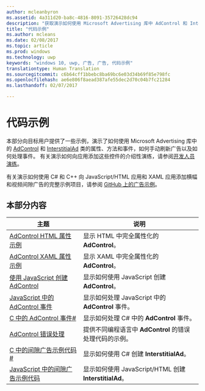 ```yaml
---
author: mcleanbyron
ms.assetid: 4a311d20-ba8c-4816-8091-35726428dc94
description: "获取演示如何使用 Microsoft Advertising 库中 AdControl 和 InterstitialAd 类的属性、方法和事件的其他示例。"
title: "代码示例"
ms.author: mcleans
ms.date: 02/08/2017
ms.topic: article
ms.prod: windows
ms.technology: uwp
keywords: "windows 10, uwp, 广告, 广告, 代码示例"
translationtype: Human Translation
ms.sourcegitcommit: c6b64cff1bbebc8ba69bc6e03d34b69f85e798fc
ms.openlocfilehash: ae6e806f8aead387afe55dec2d70c04b7fc21284
ms.lasthandoff: 02/07/2017

---
```


# <a name="code-samples"></a>代码示例




本部分向目标用户提供了一些示例，演示了如何使用 Microsoft Advertising 库中的 [AdControl](https://msdn.microsoft.com/library/windows/apps/microsoft.advertising.winrt.ui.adcontrol.aspx) 和 [InterstitialAd](https://msdn.microsoft.com/library/windows/apps/microsoft.advertising.winrt.ui.interstitialad.aspx) 类的属性、方法和事件，如何手动刷新广告以及如何处理事件。 有关演示如何向应用添加这些控件的介绍性演练，请参阅[开发人员演练](developer-walkthroughs.md)。

有关演示如何使用 C# 和 C++ 向 JavaScript/HTML 应用和 XAML 应用添加横幅和视频间隙广告的完整示例项目，请参阅 [GitHub 上的广告示例](http://aka.ms/githubads)。

## <a name="in-this-section"></a>本部分内容

|  主题    | 说明 |               
|----------|-------|
| [AdControl HTML 属性示例](html-properties-example.md)     | 显示 HTML 中完全属性化的 **AdControl**。        |
| [AdControl XAML 属性示例](xaml-properties-example.md)     | 显示 XAML 中完全属性化的 **AdControl**。        |
| [使用 JavaScript 创建 AdControl](create-an-adcontrol-in-javascript.md)     | 显示如何使用 JavaScript 创建 **AdControl**。        |
| [JavaScript 中的 AdControl 事件](adcontrol-events-in-javascript.md)     | 显示如何处理 JavaScript 中的 **AdControl** 事件。       |
| [C 中的 AdControl 事件#](adcontrol-events-in-c.md)     | 显示如何处理 C# 中的 **AdControl** 事件。       |
| [AdControl 错误处理](adcontrol-error-handling.md)     | 提供不同编程语言中 **AdControl** 的错误处理代码的示例。        |
| [C 中的间隙广告示例代码#](interstitial-ad-sample-code-in-c.md)   | 显示如何使用 C# 创建 <strong>InterstitialAd</strong>。        |
| [JavaScript 中的间隙广告示例代码](interstitial-ad-sample-code-in-javascript.md)       | 显示如何使用 JavaScript/HTML 创建 <strong>InterstitialAd</strong>。        |



 

 

 

